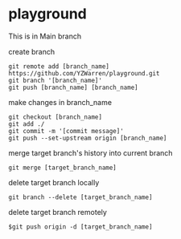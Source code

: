 # playground
This is in Main branch

create branch
```
git remote add [branch_name] https://github.com/YZWarren/playground.git
git branch '[branch_name]'
git push [branch_name] [branch_name]
```

make changes in branch_name
```
git checkout [branch_name]
git add ./
git commit -m '[commit message]'
git push --set-upstream origin [branch_name]
```

merge target branch's history into current branch
```
git merge [target_branch_name]
```

delete target branch locally
```
git branch --delete [target_branch_name]
```

delete target branch remotely
```
$git push origin -d [target_branch_name]
```